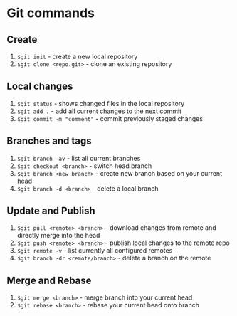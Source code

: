 # Git commands

## Create
1. `$git init` - create a new local repository
1. `$git clone <repo.git>` - clone an existing repository

## Local changes
1. `$git status` - shows changed files in the local repository
1. `$git add .` - add all current changes to the next commit
1. `$git commit -m "comment"` - commit previously staged changes

## Branches and tags
1. `$git branch -av` - list all current branches
1. `$git checkout <branch>` - switch head branch
1. `$git branch <new branch>` - create new branch based on your current head
1. `$git branch -d <branch>` - delete a local branch

## Update and Publish
1. `$git pull <remote> <branch>` - download changes from remote and directly merge into the head
1. `$git push <remote> <branch>` - publish local changes to the remote repo
1. `$git remote -v` - list currently all configured remotes
1. `$git branch -dr <remote/branch>` - delete a branch on the remote

## Merge and Rebase
1. `$git merge <branch>` - merge branch into your current head
1. `$git rebase <branch>` - rebase your current head onto branch


